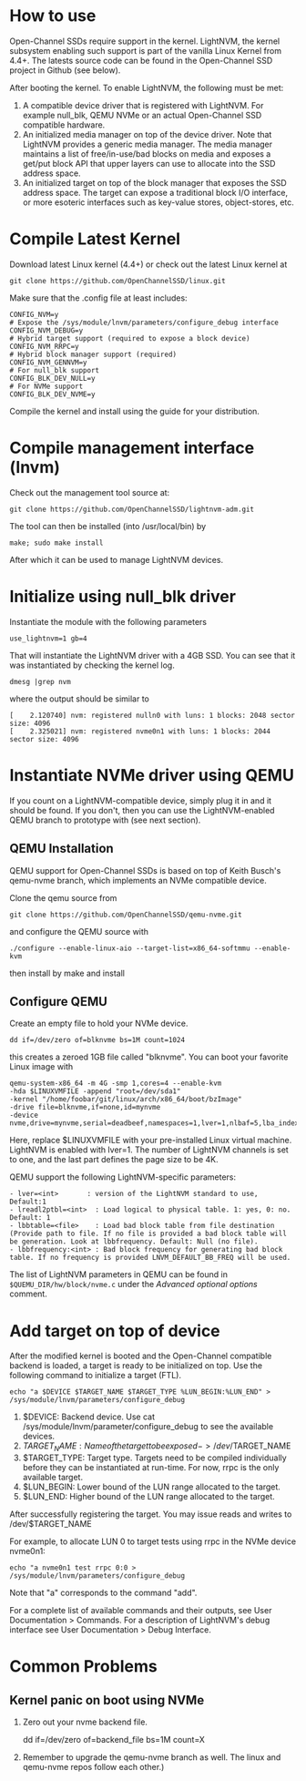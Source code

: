 # How to use

Open-Channel SSDs require support in the kernel. LightNVM, the kernel subsystem
enabling such support is part of the vanilla Linux Kernel from 4.4+. The latests
source code can be found in the Open-Channel SSD project in Github (see below).

After booting the kernel. To enable LightNVM, the following must be met:

1. A compatible device driver that is registered with LightNVM. For example
null_blk, QEMU NVMe or an actual Open-Channel SSD compatible hardware.
2. An initialized media manager on top of the device driver. Note that LightNVM
provides a generic media manager. The media manager maintains a list of
free/in-use/bad blocks on media and exposes a get/put block API that upper
layers can use to allocate into the SSD address space.
3. An initialized target on top of the block manager that exposes the SSD address
space. The target can expose a traditional block I/O interface, or more esoteric
interfaces such as key-value stores, object-stores, etc.

# Compile Latest Kernel

Download latest Linux kernel (4.4+) or check out the latest Linux kernel at

   `git clone https://github.com/OpenChannelSSD/linux.git`

Make sure that the .config file at least includes:

    CONFIG_NVM=y
    # Expose the /sys/module/lnvm/parameters/configure_debug interface
    CONFIG_NVM_DEBUG=y
    # Hybrid target support (required to expose a block device)
    CONFIG_NVM_RRPC=y
    # Hybrid block manager support (required)
    CONFIG_NVM_GENNVM=y
    # For null_blk support
    CONFIG_BLK_DEV_NULL=y
    # For NVMe support
    CONFIG_BLK_DEV_NVME=y

Compile the kernel and install using the guide for your distribution.

# Compile management interface (lnvm)

Check out the management tool source at:

   `git clone https://github.com/OpenChannelSSD/lightnvm-adm.git`

The tool can then be installed (into /usr/local/bin) by

    make; sudo make install

After which it can be used to manage LightNVM devices.

# Initialize using null_blk driver

Instantiate the module with the following parameters

`use_lightnvm=1 gb=4`

That will instantiate the LightNVM driver with a 4GB SSD. You can see that it
was instantiated by checking the kernel log.

`dmesg |grep nvm`

where the output should be similar to

    [    2.120740] nvm: registered nulln0 with luns: 1 blocks: 2048 sector size: 4096
    [    2.325021] nvm: registered nvme0n1 with luns: 1 blocks: 2044 sector size: 4096

# Instantiate NVMe driver using QEMU

If you count on a LightNVM-compatible device, simply plug it in and it should
be found. If you don't, then you can use the LightNVM-enabled QEMU branch to
prototype with (see next section).

## QEMU Installation

QEMU support for Open-Channel SSDs is based on top of Keith Busch's qemu-nvme
branch, which implements an NVMe compatible device.

Clone the qemu source from

    git clone https://github.com/OpenChannelSSD/qemu-nvme.git

and configure the QEMU source with

    ./configure --enable-linux-aio --target-list=x86_64-softmmu --enable-kvm

then install by
	make and install

## Configure QEMU

Create an empty file to hold your NVMe device.

    dd if=/dev/zero of=blknvme bs=1M count=1024

this creates a zeroed 1GB file called "blknvme". You can boot your favorite
Linux image with

    qemu-system-x86_64 -m 4G -smp 1,cores=4 --enable-kvm
    -hda $LINUXVMFILE -append "root=/dev/sda1"
    -kernel "/home/foobar/git/linux/arch/x86_64/boot/bzImage"
    -drive file=blknvme,if=none,id=mynvme
    -device nvme,drive=mynvme,serial=deadbeef,namespaces=1,lver=1,nlbaf=5,lba_index=3,mdts=10

Here, replace $LINUXVMFILE with your pre-installed Linux virtual machine.
LightNVM is enabled with lver=1. The number of LightNVM channels is set to one,
and the last part defines the page size to be 4K.

QEMU support the following LightNVM-specific parameters:

    - lver=<int>       : version of the LightNVM standard to use, Default:1
    - lreadl2ptbl=<int>  : Load logical to physical table. 1: yes, 0: no. Default: 1
    - lbbtable=<file>    : Load bad block table from file destination (Provide path to file. If no file is provided a bad block table will be generation. Look at lbbfrequency. Default: Null (no file).
    - lbbfrequency:<int> : Bad block frequency for generating bad block table. If no frequency is provided LNVM_DEFAULT_BB_FREQ will be used.

The list of LightNVM parameters in QEMU can be found in `$QUEMU_DIR/hw/block/nvme.c` under the _Advanced optional options_ comment.

# Add target on top of device

After the modified kernel is booted and the Open-Channel compatible backend is
loaded, a target is ready to be initialized on top. Use the following command to
initialize a target (FTL).

    echo "a $DEVICE $TARGET_NAME $TARGET_TYPE %LUN_BEGIN:%LUN_END" > /sys/module/lnvm/parameters/configure_debug

1. $DEVICE: Backend device. Use cat /sys/module/lnvm/parameter/configure_debug to
see the available devices.
2. $TARGET_NAME: Name of the target to be exposed -> /dev/$TARGET_NAME
3. $TARGET_TYPE: Target type. Targets need to be compiled individually before they
can be instantiated at run-time. For now, rrpc is the only available target.
4. $LUN_BEGIN: Lower bound of the LUN range allocated to the target.
5. $LUN_END: Higher bound of the LUN range allocated to the target.

After successfully registering the target. You may issue reads and writes to
/dev/$TARGET_NAME

For example, to allocate LUN 0 to target tests using rrpc in the NVMe device
nvme0n1:

	echo "a nvme0n1 test rrpc 0:0 > /sys/module/lnvm/parameters/configure_debug

Note that "a" corresponds to the command "add".

For a complete list of available commands and their outputs,
see User Documentation > Commands. For a description of LightNVM's debug
interface see User Documentation > Debug Interface.

# Common Problems

## Kernel panic on boot using NVMe

 1. Zero out your nvme backend file.

    dd if=/dev/zero of=backend_file bs=1M count=X

 2. Remember to upgrade the qemu-nvme branch as well. The linux and qemu-nvme
 repos follow each other.)

